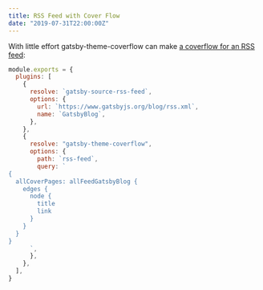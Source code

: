 ```yaml
---
title: RSS Feed with Cover Flow
date: "2019-07-31T22:00:00Z"
---
```


With little effort gatsby-theme-coverflow can make [a coverflow for an
RSS feed](../../rss-feed/):

```js
module.exports = {
  plugins: [
    {
      resolve: `gatsby-source-rss-feed`,
      options: {
        url: `https://www.gatsbyjs.org/blog/rss.xml`,
        name: `GatsbyBlog`,
      },
    },
    {
      resolve: "gatsby-theme-coverflow",
      options: {
        path: `rss-feed`,
        query: `
{
  allCoverPages: allFeedGatsbyBlog {
    edges {
      node {
        title
        link
      }
    } 
  }
}
      `,
      },
    },
  ],
}
```

